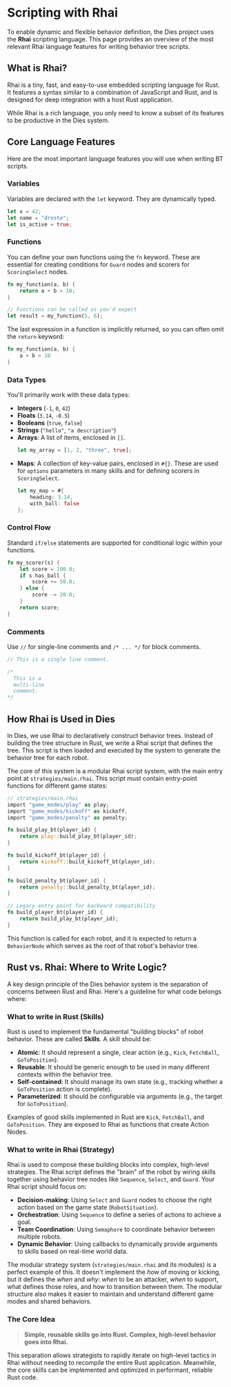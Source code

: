 # Scripting with Rhai

To enable dynamic and flexible behavior definition, the Dies project uses the **Rhai** scripting language. This page provides an overview of the most relevant Rhai language features for writing behavior tree scripts.

## What is Rhai?

Rhai is a tiny, fast, and easy-to-use embedded scripting language for Rust. It features a syntax similar to a combination of JavaScript and Rust, and is designed for deep integration with a host Rust application.

While Rhai is a rich language, you only need to know a subset of its features to be productive in the Dies system.

## Core Language Features

Here are the most important language features you will use when writing BT scripts.

### Variables

Variables are declared with the `let` keyword. They are dynamically typed.

```rust
let x = 42;
let name = "droste";
let is_active = true;
```

### Functions

You can define your own functions using the `fn` keyword. These are essential for creating conditions for `Guard` nodes and scorers for `ScoringSelect` nodes.

```rust
fn my_function(a, b) {
    return a + b > 10;
}

// Functions can be called as you'd expect
let result = my_function(5, 6);
```

The last expression in a function is implicitly returned, so you can often omit the `return` keyword:

```rust
fn my_function(a, b) {
    a + b > 10
}
```

### Data Types

You'll primarily work with these data types:

- **Integers** (`-1`, `0`, `42`)
- **Floats** (`3.14`, `-0.5`)
- **Booleans** (`true`, `false`)
- **Strings** (`"hello"`, `"a description"`)
- **Arrays**: A list of items, enclosed in `[]`.
  ```rust
  let my_array = [1, 2, "three", true];
  ```
- **Maps**: A collection of key-value pairs, enclosed in `#{}`. These are used for `options` parameters in many skills and for defining scorers in `ScoringSelect`.
  ```rust
  let my_map = #{
      heading: 3.14,
      with_ball: false
  };
  ```

### Control Flow

Standard `if/else` statements are supported for conditional logic within your functions.

```rust
fn my_scorer(s) {
    let score = 100.0;
    if s.has_ball {
        score += 50.0;
    } else {
        score -= 20.0;
    }
    return score;
}
```

### Comments

Use `//` for single-line comments and `/* ... */` for block comments.

```rust
// This is a single line comment.

/*
  This is a
  multi-line
  comment.
*/
```

## How Rhai is Used in Dies

In Dies, we use Rhai to declaratively construct behavior trees. Instead of building the tree structure in Rust, we write a Rhai script that defines the tree. This script is then loaded and executed by the system to generate the behavior tree for each robot.

The core of this system is a modular Rhai script system, with the main entry point at `strategies/main.rhai`. This script must contain entry-point functions for different game states:

```rust
// strategies/main.rhai
import "game_modes/play" as play;
import "game_modes/kickoff" as kickoff;
import "game_modes/penalty" as penalty;

fn build_play_bt(player_id) {
    return play::build_play_bt(player_id);
}

fn build_kickoff_bt(player_id) {
    return kickoff::build_kickoff_bt(player_id);
}

fn build_penalty_bt(player_id) {
    return penalty::build_penalty_bt(player_id);
}

// Legacy entry point for backward compatibility
fn build_player_bt(player_id) {
    return build_play_bt(player_id);
}
```

This function is called for each robot, and it is expected to return a `BehaviorNode` which serves as the root of that robot's behavior tree.

## Rust vs. Rhai: Where to Write Logic?

A key design principle of the Dies behavior system is the separation of concerns between Rust and Rhai. Here's a guideline for what code belongs where:

### What to write in Rust (Skills)

Rust is used to implement the fundamental "building blocks" of robot behavior. These are called **Skills**. A skill should be:

- **Atomic**: It should represent a single, clear action (e.g., `Kick`, `FetchBall`, `GoToPosition`).
- **Reusable**: It should be generic enough to be used in many different contexts within the behavior tree.
- **Self-contained**: It should manage its own state (e.g., tracking whether a `GoToPosition` action is complete).
- **Parameterized**: It should be configurable via arguments (e.g., the target for `GoToPosition`).

Examples of good skills implemented in Rust are `Kick`, `FetchBall`, and `GoToPosition`. They are exposed to Rhai as functions that create Action Nodes.

### What to write in Rhai (Strategy)

Rhai is used to compose these building blocks into complex, high-level strategies. The Rhai script defines the "brain" of the robot by wiring skills together using behavior tree nodes like `Sequence`, `Select`, and `Guard`. Your Rhai script should focus on:

- **Decision-making**: Using `Select` and `Guard` nodes to choose the right action based on the game state (`RobotSituation`).
- **Orchestration**: Using `Sequence` to define a series of actions to achieve a goal.
- **Team Coordination**: Using `Semaphore` to coordinate behavior between multiple robots.
- **Dynamic Behavior**: Using callbacks to dynamically provide arguments to skills based on real-time world data.

The modular strategy system (`strategies/main.rhai` and its modules) is a perfect example of this. It doesn't implement the _how_ of moving or kicking, but it defines the _when_ and _why_: _when_ to be an attacker, _when_ to support, what defines those roles, and how to transition between them. The modular structure also makes it easier to maintain and understand different game modes and shared behaviors.

### The Core Idea

> **Simple, reusable skills go into Rust. Complex, high-level behavior goes into Rhai.**

This separation allows strategists to rapidly iterate on high-level tactics in Rhai without needing to recompile the entire Rust application. Meanwhile, the core skills can be implemented and optimized in performant, reliable Rust code.
